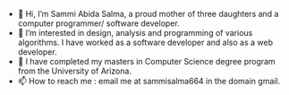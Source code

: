 - 👋 Hi, I’m Sammi Abida Salma, a proud mother of three daughters and a computer programmer/ software developer.
- 👀 I’m interested in design, analysis and programming of various algorithms. I have worked as a software developer and also as a web developer.  
- 🌱 I have completed my masters in Computer Science degree program from the University of Arizona.
- 📫 How to reach me : email me at sammisalma664 in the domain gmail.


